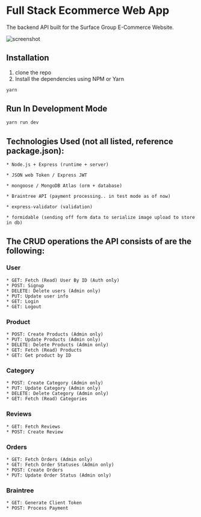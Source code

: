 
# Full Stack Ecommerce Web App

The backend API built for the Surface Group E-Commerce Website.

![screenshot](https://i.imgur.com/iAizmMc.png)

## Installation
1) clone the repo
2) Install the dependencies using NPM or Yarn

```bash
yarn
```

## Run In Development Mode
```bash
yarn run dev
```


## Technologies Used (not all listed, reference package.json):

	* Node.js + Express (runtime + server)

	* JSON web Token / Express JWT 

	* mongoose / MongoDB Atlas (orm + database)

    * Braintree API (payment processing.. in test mode as of now)

	* express-validator (validation)

	* formidable (sending off form data to serialize image upload to store in db)





## The CRUD operations the API consists of are the following:

### User
	* GET: Fetch (Read) User By ID (Auth only)
	* POST: Signup
	* DELETE: Delete users (Admin only)
	* PUT: Update user info
	* GET: Login
	* GET: Logout

### Product
	* POST: Create Products (Admin only)
	* PUT: Update Products (Admin only)
	* DELETE: Delete Products (Admin only)
	* GET: Fetch (Read) Products
	* GET: Get product by ID

### Category
	* POST: Create Category (Admin only)
	* PUT: Update Category (Admin only)
	* DELETE: Delete Category (Admin only)
	* GET: Fetch (Read) Categories

### Reviews
    * GET: Fetch Reviews
	* POST: Create Review

### Orders
	* GET: Fetch Orders (Admin only)
	* GET: Fetch Order Statuses (Admin only)
	* POST: Create Orders 
	* PUT: Update Order Status (Admin only)

### Braintree
	* GET: Generate Client Token
    * POST: Process Payment